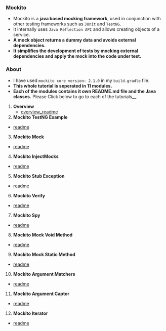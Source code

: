 ### Mockito
* Mockito is a __java based mocking framework__, used in conjunction with other testing frameworks such as `JUnit` and `TestNG`.
* It internally uses `Java Reflection API` and allows creating objects of a service.
* __A mock object returns a dummy data and avoids external dependencies.__ 
* __It simplifies the development of tests by mocking external dependencies and apply the mock into the code under test.__



### About
* I have used `mockito core version: 2.1.0` in my `build.gradle` file.
* __This whole tutorial is seperated in 11 modules.__
* __Each of the modules contains it own README.md file and the Java classes.__
  Please Click below to go to each of the tutorials__.
1. __Overview__
    * [overview_readme](../test/java/Overview/overview_readme.md)
2. __Mockito TestNG Example__
  * [readme](../test/java/Mockito_TestNG_example/README.md)
3. __Mockito Mock__
  * [readme](../test/java/Mockito_Mock/README.md)
4. __Mockito InjectMocks__
  * [readme](../test/java/Mockito_InjectMocks/README.md)
5. __Mockito Stub Exception__
  * [readme](../test/java/Mockito_Stub_Exception/README.md)
6. __Mockito Verify__
  * [readme](../test/java/Mockitor_Verify/README.md)
7. __Mockito Spy__
  * [readme](../test/java/Mockito_Spy/README.md)
8. __Mockito Mock Void Method__
  * [readme](../test/java/Mockito_Mock_Void_Method/README.md)
9. __Mockito Mock Static Method__
  * [readme](../test/java/Mockito_Mock_Static_Method/README.md)
10. __Mockito Argument Matchers__
  * [readme](../test/java/Mockito_Argument_Matchers/README.md)
11. __Mockito Argument Captor__
  * [readme](../test/java/Mockito_Argument_Captor/README.md)
12. __Mockito Iterator__
  * [readme](../test/java/Mockito_Iterator/README.md)
